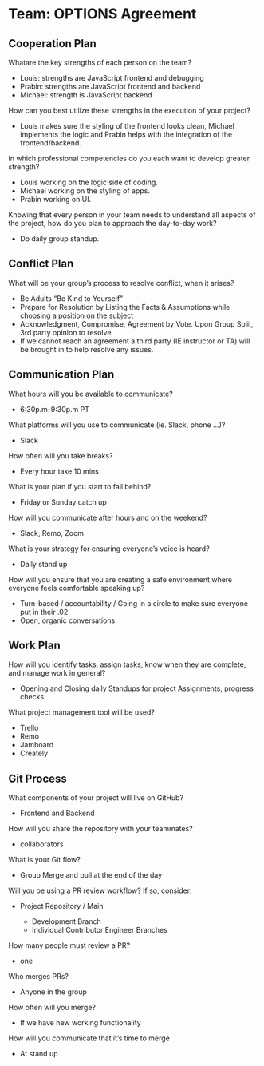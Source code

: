 # Team: OPTIONS Agreement

## Cooperation Plan

Whatare the key strengths of each person on the team?

 - Louis: strengths are JavaScript frontend and debugging 
 - Prabin: strengths  are JavaScript frontend and backend 
 - Michael: strength is JavaScript backend
 
How can you best utilize these strengths in the execution of your project?

 - Louis makes sure the styling of the frontend looks clean, Michael implements the logic and Prabin helps with the integration of the frontend/backend.

In which professional competencies do you each want to develop greater strength?

 - Louis working on the logic side of coding.
 - Michael working on the styling of apps.
 - Prabin working on UI.
   
Knowing that every person in your team needs to understand all aspects of the project, how do you plan to approach the day-to-day work?

 - Do daily group standup.

## Conflict Plan

What will be your group’s process to resolve conflict, when it arises?

 - Be Adults “Be Kind to Yourself”
 - Prepare for Resolution by Listing the Facts & Assumptions while choosing a position on the subject
 - Acknowledgment, Compromise, Agreement by Vote. Upon Group Split, 3rd party opinion to resolve
 - If we cannot reach an agreement a third party (IE instructor or TA) will be brought in to help resolve any issues.

## Communication Plan

What hours will you be available to communicate?

 - 6:30p.m-9:30p.m PT

What platforms will you use to communicate (ie. Slack, phone …)?

 - Slack

How often will you take breaks?

 - Every hour take 10 mins

What is your plan if you start to fall behind?

 - Friday or Sunday catch up

How will you communicate after hours and on the weekend?

- Slack, Remo, Zoom

What is your strategy for ensuring everyone’s voice is heard?

- Daily stand up

How will you ensure that you are creating a safe environment where everyone feels comfortable speaking up?

- Turn-based / accountability / Going in a circle to make sure everyone put in their .02
- Open, organic conversations

## Work Plan

How will you identify tasks, assign tasks, know when they are complete, and manage work in general?

 - Opening and Closing daily Standups for project Assignments, progress checks

What project management tool will be used?

 - Trello
 - Remo
 - Jamboard
 - Creately
 
## Git Process

What components of your project will live on GitHub?

 - Frontend and Backend

How will you share the repository with your teammates?

 - collaborators

What is your Git flow?

 - Group Merge and pull at the end of the day

Will you be using a PR review workflow? If so, consider:

 - Project Repository / Main

    - Development Branch
    - Individual Contributor Engineer Branches

How many people must review a PR?

 - one

Who merges PRs?

 - Anyone in the group

How often will you merge?

 - If we have new working functionality

How will you communicate that it’s time to merge

 - At stand up
